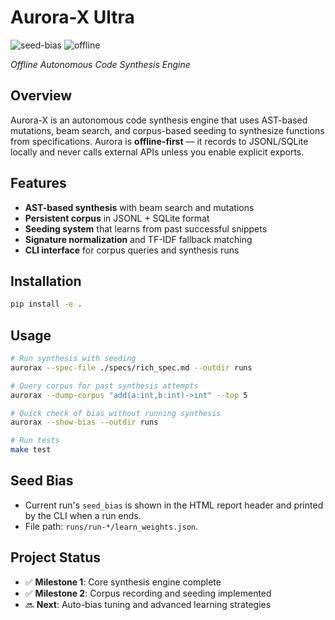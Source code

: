 # Aurora-X Ultra

![seed-bias](https://img.shields.io/badge/seed__bias-dynamic-%23007acc?label=seed_bias&style=flat)
![offline](https://img.shields.io/badge/mode-offline--first-green?style=flat)

_Offline Autonomous Code Synthesis Engine_

## Overview
Aurora-X is an autonomous code synthesis engine that uses AST-based mutations, beam search, and corpus-based seeding to synthesize functions from specifications. Aurora is **offline-first** — it records to JSONL/SQLite locally and never calls external APIs unless you enable explicit exports.

## Features
- **AST-based synthesis** with beam search and mutations
- **Persistent corpus** in JSONL + SQLite format
- **Seeding system** that learns from past successful snippets
- **Signature normalization** and TF-IDF fallback matching
- **CLI interface** for corpus queries and synthesis runs

## Installation
```bash
pip install -e .
```

## Usage
```bash
# Run synthesis with seeding
aurorax --spec-file ./specs/rich_spec.md --outdir runs

# Query corpus for past synthesis attempts
aurorax --dump-corpus "add(a:int,b:int)->int" --top 5

# Quick check of bias without running synthesis
aurorax --show-bias --outdir runs

# Run tests
make test
```

## Seed Bias
- Current run's `seed_bias` is shown in the HTML report header and printed by the CLI when a run ends.
- File path: `runs/run-*/learn_weights.json`.

## Project Status
- ✅ **Milestone 1**: Core synthesis engine complete
- ✅ **Milestone 2**: Corpus recording and seeding implemented
- 🔜 **Next**: Auto-bias tuning and advanced learning strategies